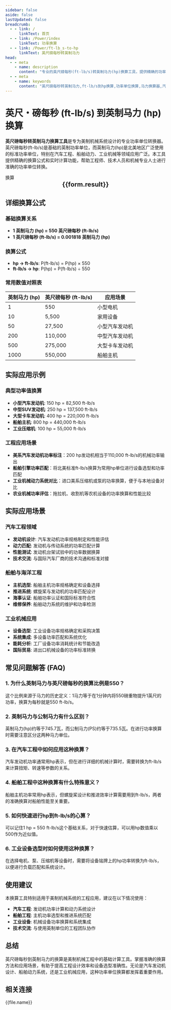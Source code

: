 ```yaml
---
sidebar: false
aside: false
lastUpdated: false
breadcrumb:
  - - link: /
      linkText: 首页
  - - link: /Power/index
      linkText: 功率换算
  - - link: /Power/ft-lb_s-to-hp
      linkText: 英尺磅每秒转英制马力
head:
  - - meta
    - name: description
      content: "专业的英尺磅每秒(ft-lb/s)转英制马力(hp)换算工具，提供精确的功率单位转换公式、详细应用场景和实用计算器。适用于汽车工程、船舶动力、工业机械等美制功率单位换算需求。"
  - - meta
    - name: keywords
      content: "英尺磅每秒转英制马力,ft-lb/s到hp换算,功率单位换算,马力换算器,汽车发动机功率,船舶动力换算,工业机械功率,美制功率单位,机械功率计算,动力系统换算"
---
```

# 英尺・磅每秒 (ft-lb/s) 到英制马力 (hp) 换算

**英尺磅每秒转英制马力换算工具**是专为美制机械系统设计的专业功率单位转换器。英尺磅每秒(ft-lb/s)是基础的英制功率单位，而英制马力(hp)是北美地区广泛使用的标准功率单位，特别在汽车工程、船舶动力、工业机械等领域应用广泛。本工具提供精确的换算公式和实时计算功能，帮助工程师、技术人员和机械专业人士进行准确的功率单位转换。

<script setup>
import { onMounted,reactive,inject ,ref  } from 'vue'
import { NButton,NForm ,NFormItem,NInput,NInputNumber,NSelect,NCard,useMessage ,NGrid ,NGi } from 'naive-ui'
import { defineClientComponent } from 'vitepress'
import { Power } from '../../files';
const convert = inject('convert')
const options =  [
  { "label": "英尺・磅每秒 (ft-lb/s)","value": "ft-lb/s" },
  { "label": "英制马力 (hp)","value": "hp" }
];
const formRef = ref(null);
const rules = {
  number:{
    required: true,
    type: 'number',
    trigger: "blur",
    message: '请输入数字'
  },
  to:{
    required: true,
    trigger: "select",
    message: '请选择转换单位'
  },
  from:{
    required: true,
    trigger: "select",
    message: '请选择原始单位'
  }
}
const seoKey = [
  '英尺磅每秒转英制马力', 'ft-lb/s到hp', '功率单位换算', '马力换算器',
  '汽车发动机功率', '船舶动力换算', '工业机械功率', '美制功率单位',
  '机械功率计算', '动力系统换算', 'フィート・ポンド毎秒から馬力',
  'パワー単位変換', '馬力計算機', '自動車エンジン出力'
]
const form = reactive({
  number:null,
  to:'',
  from:'',
  result:'',
  title:'英尺磅每秒转英制马力换算器',
})
const convertHandler = (e) => {
   e.preventDefault();
  formRef.value?.validate((errors)=>{
    if (!errors) {
      form.result = `${form.number}${form.from} = ${convert(form.number).from(form.from).to(form.to)}${form.to}`
    }
  })
}
</script>

<n-card title="英尺磅每秒转英制马力换算器" embedded :bordered="false" hoverable>
  <n-form size="large" :model="form" ref='formRef' :rules="rules">
    <n-form-item label="数值"  path="number">
      <n-input-number size="large" style="width:100%" :min="0" v-model:value="form.number"   placeholder="请输入要换算的数值" />
    </n-form-item>
    <n-form-item label="从" path="from">
      <n-select  size="large" :options="options" v-model:value="form.from" placeholder="请选择原始单位" />
    </n-form-item>
    <n-form-item label="到" path="to">
      <n-select  size="large" :options="options" v-model:value="form.to" placeholder="请选择换算单位" />
    </n-form-item>
    <n-form-item>
      <n-button type="info" style="width:100%" @click="convertHandler">换算</n-button>
    </n-form-item>
  </n-form>
  <n-card  embedded :bordered="false" hoverable>
    <div  style="text-align:center;font-size:20px;">
      <strong>{{form.result}}</strong>
    </div>
  </n-card>
  <template #footer>
    <div style="font-size: 12px; color: #666; text-align: center;">
      关键词: {{ seoKey.join(' | ') }}
    </div>
  </template>
</n-card>

## 详细换算公式

### 基础换算关系
- **1 英制马力 (hp) = 550 英尺磅每秒 (ft-lb/s)**
- **1 英尺磅每秒 (ft-lb/s) = 0.001818 英制马力 (hp)**

### 换算公式
- **hp → ft-lb/s**: P(ft-lb/s) = P(hp) × 550
- **ft-lb/s → hp**: P(hp) = P(ft-lb/s) ÷ 550

### 常用数值对照表
| 英制马力 (hp) | 英尺磅每秒 (ft-lb/s) | 应用场景 |
|---------------|---------------------|----------|
| 1 | 550 | 小型电机 |
| 10 | 5,500 | 家用设备 |
| 50 | 27,500 | 小型汽车发动机 |
| 200 | 110,000 | 中型汽车发动机 |
| 500 | 275,000 | 大型卡车发动机 |
| 1000 | 550,000 | 船舶主机 |

## 实际应用示例

### 典型功率值换算
- **小型汽车发动机**: 150 hp = 82,500 ft-lb/s
- **中型SUV发动机**: 250 hp = 137,500 ft-lb/s
- **大型卡车发动机**: 400 hp = 220,000 ft-lb/s
- **船舶主机**: 800 hp = 440,000 ft-lb/s
- **工业压缩机**: 100 hp = 55,000 ft-lb/s

### 工程应用场景
- **美系汽车发动机功率标注**：200 hp发动机相当于110,000 ft-lb/s的机械功率输出
- **船舶引擎功率匹配**：将北美标准ft-lb/s换算为常用hp单位进行设备选型和功率匹配
- **工业机械动力系统对比**：进口美系压缩机或泵的功率换算，便于与本地设备对比
- **农业机械功率评估**：拖拉机、收割机等农机设备的功率换算和性能比较

## 实际应用场景

### 汽车工程领域
- **发动机设计**: 汽车发动机功率规格制定和性能评估
- **动力匹配**: 发动机与传动系统的功率匹配计算
- **性能测试**: 发动机台架试验中的功率数据换算
- **技术交流**: 与国际汽车厂商的技术沟通和标准对接

### 船舶与海洋工程
- **主机选型**: 船舶主机功率规格确定和设备选择
- **推进系统**: 螺旋桨与发动机的功率匹配设计
- **海事认证**: 船舶功率认证和国际标准符合性
- **维修保养**: 船舶动力系统的维护和功率检测

### 工业机械应用
- **设备选型**: 工业设备功率规格确定和采购决策
- **系统集成**: 多设备功率匹配和系统优化
- **能耗分析**: 工厂设备功率消耗统计和节能改造
- **国际贸易**: 进出口机械设备的功率标准转换

## 常见问题解答 (FAQ)

### 1. 为什么英制马力与英尺磅每秒的换算比例是550？
这个比例来源于马力的历史定义：1马力等于在1分钟内将550磅重物提升1英尺的功率，换算为每秒就是550 ft-lb/s。

### 2. 英制马力与公制马力有什么区别？
英制马力(hp)约等于745.7瓦，而公制马力(PS)约等于735.5瓦。在进行功率换算时需要注意区分这两种马力单位。

### 3. 在汽车工程中如何应用这种换算？
汽车发动机功率通常用hp表示，但在进行详细的机械计算时，需要转换为ft-lb/s来计算扭矩、转速等参数的关系。

### 4. 船舶工程中这种换算有什么特殊意义？
船舶主机功率常用hp表示，但螺旋桨设计和推进效率计算需要用到ft-lb/s，两者的准确换算对船舶性能至关重要。

### 5. 如何快速进行hp到ft-lb/s的心算？
可以记住1 hp = 550 ft-lb/s这个基础关系，对于快速估算，可以用hp数值乘以500作为近似值。

### 6. 工业设备选型时如何使用这种换算？
在选择电机、泵、压缩机等设备时，需要将设备铭牌上的hp功率转换为ft-lb/s，以便进行负载匹配和系统设计。

## 使用建议

本换算工具特别适用于美制机械系统的工程应用，建议在以下情况使用：
- **汽车工程**: 发动机功率计算和动力系统设计
- **船舶工程**: 主机功率选型和推进系统匹配
- **工业设备**: 机械设备功率换算和系统集成
- **技术交流**: 与使用英制单位的工程团队协作

## 总结

英尺磅每秒到英制马力的换算是美制机械工程中的基础计算工具。掌握准确的换算方法和应用场景，有助于提高工程设计效率和设备选型准确性。无论是汽车发动机设计、船舶动力系统，还是工业机械应用，这种功率单位换算都发挥着重要作用。

## 相关连接
<n-grid x-gap="12" :cols="2">
  <n-gi v-for="(file,index) in Power" :key="index">
    <n-button
      text
      tag="a"
      :href="file.path"
      type="info"
    >
      {{file.name}}
    </n-button>
  </n-gi>
</n-grid>